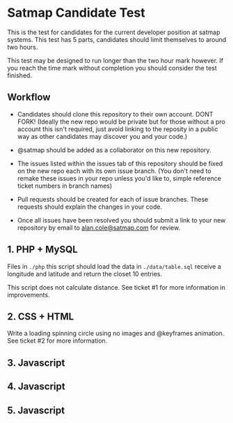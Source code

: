 # Satmap Candidate Test
This is the test for candidates for the current developer position at satmap systems. This test has 5 parts, candidates should limit themselves to around two hours. 

This test may be designed to run longer than the two hour mark however. If you reach the time mark without completion you should consider the test finished. 

## Workflow
- Candidates should clone this repository to their own account. DONT FORK! 
	(Ideally the new repo would be private but for those without a pro account this isn't required, just avoid linking to the reposity in a public way as other candidates may discover you and your code.)
	
- @satmap should be added as a collaborator on this new repository.

- The issues listed within the issues tab of this repository should be fixed on the new repo each with its own issue branch.
	(You don't need to remake these issues in your repo unless you'd like to, simple reference ticket numbers in branch names)
	
- Pull requests should be created for each of issue branches. These requests should explain the changes in your code.

- Once all issues have been resolved you should submit a link to your new repository by email to alan.cole@satmap.com for review.


## 1. PHP + MySQL
Files in ``./php`` this script should load the data in  ``./data/table.sql`` receive a longitude and latitude and return the closet 10 entries. 

This script does not calculate distance. See ticket #1 for more information in improvements. 

## 2. CSS + HTML

Write a loading spinning circle using no images and @keyframes animation. See ticket #2 for more information.

## 3. Javascript

## 4. Javascript

## 5. Javascript



